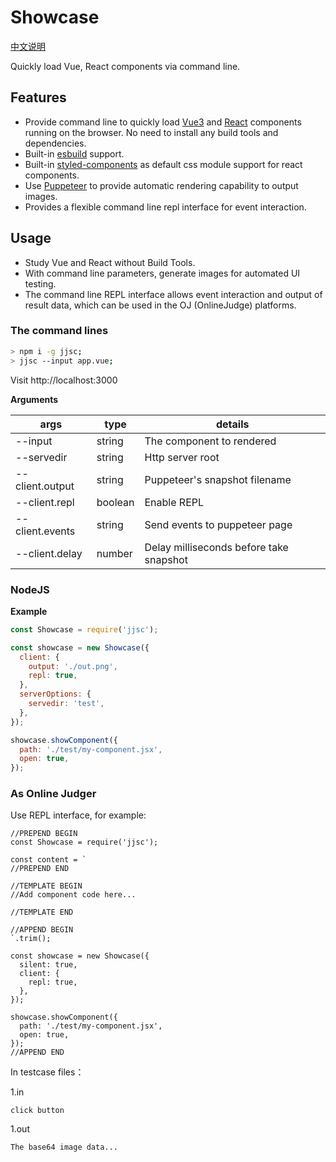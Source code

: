 # Showcase

[中文说明](README-CN.md)

Quickly load Vue, React components via command line.

## Features

- Provide command line to quickly load [Vue3](https://vuejs.org/) and [React](https://reactjs.org/) components running on the browser. No need to install any build tools and dependencies.
- Built-in [esbuild](https://esbuild.github.io/) support.
- Built-in [styled-components](https://github.com/styled-components/styled-components) as default css module support for react components.
- Use [Puppeteer](ttps://github.com/puppeteer/puppeteer) to provide automatic rendering capability to output images.
- Provides a flexible command line repl interface for event interaction.

## Usage

- Study Vue and React without Build Tools.
- With command line parameters, generate images for automated UI testing.
- The command line REPL interface allows event interaction and output of result data, which can be used in the OJ (OnlineJudge) platforms.

### The command lines

```bash
> npm i -g jjsc;
> jjsc --input app.vue;
```

Visit http://localhost:3000

**Arguments**

| args | type | details |
| --- | --- | --- |
| --input | string | The component to rendered |
| --servedir | string | Http server root |
| --client.output | string | Puppeteer's snapshot filename |
| --client.repl | boolean | Enable REPL |
| --client.events | string | Send events to puppeteer page |
| --client.delay | number | Delay milliseconds before take snapshot |

### NodeJS

**Example**

```js
const Showcase = require('jjsc');

const showcase = new Showcase({
  client: {
    output: './out.png',
    repl: true,
  },
  serverOptions: {
    servedir: 'test',
  },
});

showcase.showComponent({
  path: './test/my-component.jsx',
  open: true,
});
```

### As Online Judger

Use REPL interface, for example:

```
//PREPEND BEGIN
const Showcase = require('jjsc');

const content = `
//PREPEND END

//TEMPLATE BEGIN
//Add component code here...

//TEMPLATE END

//APPEND BEGIN
`.trim();

const showcase = new Showcase({
  silent: true,
  client: {
    repl: true,
  },
});

showcase.showComponent({
  path: './test/my-component.jsx',
  open: true,
});
//APPEND END
```

In testcase files：

1.in

```
click button
```

1.out

```
The base64 image data...
```

